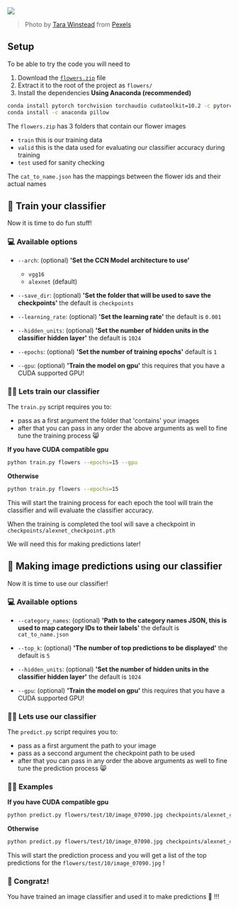 <img src="https://images.pexels.com/photos/8386440/pexels-photo-8386440.jpeg?auto=compress&cs=tinysrgb&dpr=3&h=750&w=1260">

> Photo by [Tara Winstead](https://www.pexels.com/@tara-winstead?utm_content=attributionCopyText&utm_medium=referral&utm_source=pexels) from [Pexels](https://www.pexels.com/photo/robot-pointing-on-a-wall-8386440/?utm_content=attributionCopyText&utm_medium=referral&utm_source=pexels)



## Setup

To be able to try the code you will need to

1. Download the [`flowers.zip`](https://www.mediafire.com/file/87yctfoff1sqi8n/flowers.zip/file) file
2. Extract it to the root of the project as `flowers/`
3. Install the dependencies
**Using Anaconda (recommended)**
```bash
conda install pytorch torchvision torchaudio cudatoolkit=10.2 -c pytorch
conda install -c anaconda pillow 
```

The `flowers.zip` has 3 folders that contain our flower images
- `train` this is our training data
- `valid` this is the data used for evaluating our classifier accuracy during training
- `test`  used for sanity checking 

The `cat_to_name.json` has the mappings between the flower ids and their actual names

## 📖 Train your classifier
Now it is time to do fun stuff!

### 💻 Available options

- `--arch`: (optional) **'Set the CCN Model architecture to use'**
    - `vgg16` 
    - `alexnet` (default)

- `--save_dir`: (optional) **'Set the folder that will be used to save the checkpoints'** the default is `checkpoints`
                       
- `--learning_rate`: (optional) **'Set the learning rate'**  the default is `0.001`

- `--hidden_units`: (optional) **'Set the number of hidden units in the classifier hidden layer'** the default is `1024`

- `--epochs`: (optional) **'Set the number of training epochs'** default is `1`

- `--gpu`: (optional) **'Train the model on gpu'** this requires that you have a CUDA supported GPU!

### 👨‍🏫 Lets train our classifier

The `train.py` script requires you to:
- pass as a first argument the folder that 'contains' your images
- after that you can pass in any order the above arguments as well to fine tune the training process 😸


**If you have CUDA compatible gpu**
```bash
python train.py flowers --epochs=15 --gpu
```

**Otherwise**
```bash
python train.py flowers --epochs=15
```

This will start the training process for each epoch the tool will train the classifier and will evaluate the classifier accuracy.

When the training is completed the tool will save a checkpoint in `checkpoints/alexnet_checkpoint.pth`

We will need this for making predictions later!

## 🔮 Making image predictions using our classifier
Now it is time to use our classifier!

### 💻 Available options

- `--category_names`: (optional) **'Path to the category names JSON, this is used to map category IDs to their labels'** the default is `cat_to_name.json`
                       
- `--top_k`: (optional) **'The number of top predictions to be displayed'**  the default is `5`

- `--hidden_units`: (optional) **'Set the number of hidden units in the classifier hidden layer'** the default is `1024`

- `--gpu`: (optional) **'Train the model on gpu'** this requires that you have a CUDA supported GPU!

### 👨‍🏫 Lets use our classifier

The `predict.py` script requires you to:
- pass as a first argument the path to your image
- pass as a seccond argument the checkpoint path to be used
- after that you can pass in any order the above arguments as well to fine tune the prediction process 😸


### 🧑‍💻 Examples

**If you have CUDA compatible gpu**
```bash
python predict.py flowers/test/10/image_07090.jpg checkpoints/alexnet_checkpoint.pth --gpu
```

**Otherwise**
```bash
python predict.py flowers/test/10/image_07090.jpg checkpoints/alexnet_checkpoint.pth
```

This will start the prediction process and you will get a list of the top predictions for the `flowers/test/10/image_07090.jpg` !

### 🎉 Congratz!

You have trained an image classifier and used it to make predictions 👏 !!!
